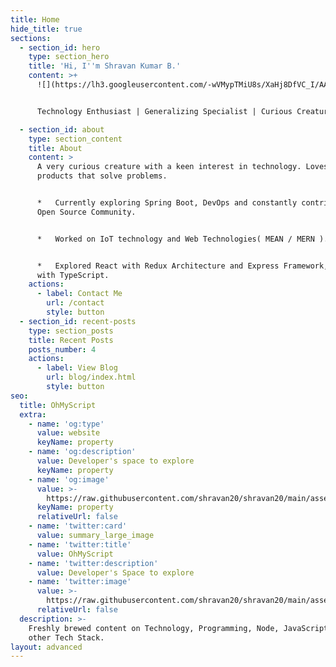 ```yaml
---
title: Home
hide_title: true
sections:
  - section_id: hero
    type: section_hero
    title: 'Hi, I''m Shravan Kumar B.'
    content: >+
      ![](https://lh3.googleusercontent.com/-wVMypTMiU8s/XaHj8DfVC_I/AAAAAAAAAOs/5pgA5Bu-wMADh63Lmzb3Oya6FT6pfS2EACEwYBhgLKtQDAL1Ocqw15Ossz0FxTajx3tPdXqJf-47StLYMq8RkuyXq9QQ2P9DPkz9lvOV3iOKjCAOSOP0DWjzAVcbt_KomdpJYWHPVTUPKxqCHZj4a-YFVMFbjlsYRabKKwTP4iZ2Eg4T7Pjt3H9hOK0aVzDNxUPRPSezj2VGy3FVtWamPO_Mf6JuHd9c0Zlb9pNlkDjoa-hICb8goSnjlXudySYNJG0pnB4hTW4enE82zYR3-ov_uR5Qab_lc3NDOSTMwght3to_gVUtMBTalW5zMDQmhMFX-S2rZahinYJGY64-6yx2E10E_Jwwrp8dbSGNPkPLg_J5oQd8j30e4IhkmlbddLxTgz20DRJRUQfz9kuEyKiDHTSp8Uw6HfxQVpWwJsE0lzqkqEKOj5JPWsQDWvG6RTGB-cL54nGOwlLa9sYKOEQDErjq4qF-KdIm4mBOM9bzzTNoocQhwOV4bad-tf6-mbf-eiBwJXjtD7lC25kHlZ77uecDv62bF08xQJDOrCQ4chYhb-vfpWdsbaDfaMISfCY2RV5lHehdRtuqybrggQb0WOyVmplPzumWq-048l7AizCem1Ubc9a6HfMBwcJVseiCPp0UXfGYjlP4AfYizQCZRoOStMIOdsYQG/w140-h140-p/pp.jpeg)


      Technology Enthusiast | Generalizing Specialist | Curious Creature

  - section_id: about
    type: section_content
    title: About
    content: >
      A very curious creature with a keen interest in technology. Loves to build
      products that solve problems.


      *   Currently exploring Spring Boot, DevOps and constantly contributing to
      Open Source Community.


      *   Worked on IoT technology and Web Technologies( MEAN / MERN ).


      *   Explored React with Redux Architecture and Express Framework, along
      with TypeScript.
    actions:
      - label: Contact Me
        url: /contact
        style: button
  - section_id: recent-posts
    type: section_posts
    title: Recent Posts
    posts_number: 4
    actions:
      - label: View Blog
        url: blog/index.html
        style: button
seo:
  title: OhMyScript
  extra:
    - name: 'og:type'
      value: website
      keyName: property
    - name: 'og:description'
      value: Developer's space to explore
      keyName: property
    - name: 'og:image'
      value: >-
        https://raw.githubusercontent.com/shravan20/shravan20/main/assets/Banner.png
      keyName: property
      relativeUrl: false
    - name: 'twitter:card'
      value: summary_large_image
    - name: 'twitter:title'
      value: OhMyScript
    - name: 'twitter:description'
      value: Developer's Space to explore
    - name: 'twitter:image'
      value: >-
        https://raw.githubusercontent.com/shravan20/shravan20/main/assets/Banner.png
      relativeUrl: false
  description: >-
    Freshly brewed content on Technology, Programming, Node, JavaScript and
    other Tech Stack.
layout: advanced
---
```

